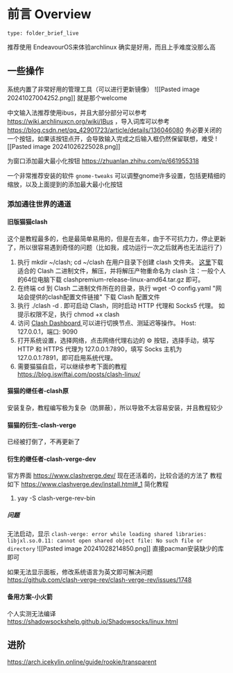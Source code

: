 # 前言 Overview
 
```ccard
type: folder_brief_live
```
 
推荐使用
EndeavourOS来体验archlinux
确实是好用，而且上手难度没那么高

## 一些操作
系统内置了非常好用的管理工具（可以进行更新镜像）
![[Pasted image 20241027004252.png]]
就是那个welcome

中文输入法推荐使用ibus，并且大部分部分可以参考
https://wiki.archlinuxcn.org/wiki/IBus ，导入词库可以参考
https://blog.csdn.net/qq_42901723/article/details/136046080
务必要关闭的一个按钮，如果该按钮点开，会导致输入完成之后输入框仍然保留联想，难受
![[Pasted image 20241026225028.png]]

为窗口添加最大最小化按钮
https://zhuanlan.zhihu.com/p/661955318

一个非常推荐安装的软件
`gnome-tweaks`
可以调整gnome许多设置，包括更精细的缩放，以及上面提到的添加最大最小化按钮

### 添加通往世界的通道
#### 旧版猫猫clash
这个是教程最多的，也是最简单易用的，但是在去年，由于不可抗力力，停止更新了，所以很容易遇到奇怪的问题（比如我，成功运行一次之后就再也无法运行了）

1. 执行 mkdir ~/clash; cd ~/clash 在用户目录下创建 clash 文件夹。
[这里](https://github.com/DustinWin/clash_singbox-tools/releases/tag/Clash-Premium)下载适合的 Clash 二进制文件，解压，并将解压产物重命名为 clash
注：一般个人的64位电脑下载 clashpremium-release-linux-amd64.tar.gz 即可。
2. 在终端 cd 到 Clash 二进制文件所在的目录，执行 wget -O config.yaml "网站会提供的clash配置文件链接" 下载 Clash 配置文件
3. 执行 ./clash -d . 即可启动 Clash，同时启动 HTTP 代理和 Socks5 代理。
如提示权限不足，执行 chmod +x clash
4. 访问 [Clash Dashboard ](https://clash.razord.top/)可以进行切换节点、测延迟等操作。
Host: 127.0.0.1，端口: 9090
5. 打开系统设置，选择网络，点击网络代理右边的 ⚙ 按钮，选择手动，填写 HTTP 和 HTTPS 代理为 127.0.0.1:7890，填写 Socks 主机为 127.0.0.1:7891，即可启用系统代理。
6. 需要猫猫自启，可以继续参考下面的教程 https://blog.iswiftai.com/posts/clash-linux/
#### 猫猫的继任者-clash原
安装复杂，教程编写极为复杂（防屏蔽），所以导致不太容易安装，并且教程较少

#### 猫猫的衍生-clash-verge
已经被打倒了，不再更新了

#### 衍生的继任者-clash-verge-dev
官方界面 https://www.clashverge.dev/
现在还活着的，比较合适的方法了
教程如下
https://www.clashverge.dev/install.html#_1
简化教程
1. yay -S clash-verge-rev-bin

##### 问题
无法启动，显示
`clash-verge: error while loading shared libraries: libjxl.so.0.11: cannot open shared object file: No such file or directory`
![[Pasted image 20241028214850.png]]
直接pacman安装缺少的库即可

如果无法显示面板，修改系统语言为英文即可解决问题
https://github.com/clash-verge-rev/clash-verge-rev/issues/1748
#### 备用方案-小火箭
个人实测无法编译
https://shadowsockshelp.github.io/Shadowsocks/linux.html

## 进阶
https://arch.icekylin.online/guide/rookie/transparent
